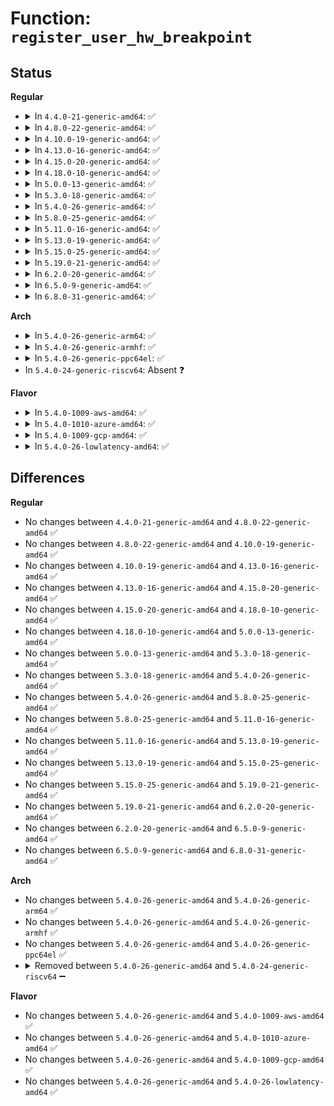 # Function: <code>register_user_hw_breakpoint</code>

## Status
<b>Regular</b>
<ul>
<li>
<details>
<summary>In <code>4.4.0-21-generic-amd64</code>: ✅</summary>

```c
struct perf_event * register_user_hw_breakpoint(struct perf_event_attr * attr, perf_overflow_handler_t triggered, void * context, struct task_struct * tsk)
```

```json
{
  "name": "register_user_hw_breakpoint",
  "collision_type": "Unique Global",
  "inline_type": "No",
  "funcs": [
    {
      "addr": 18446744071580443824,
      "name": "register_user_hw_breakpoint",
      "external": true,
      "loc": "kernel/events/hw_breakpoint.c:416",
      "file": "kernel/events/hw_breakpoint.c",
      "inline": "seen, unknown",
      "caller_inline": [],
      "caller_func": [
        "arch/x86/kernel/ptrace.c:ptrace_register_breakpoint"
      ]
    }
  ],
  "symbols": [
    {
      "addr": 18446744071580443824,
      "name": "register_user_hw_breakpoint",
      "section": ".text",
      "bind": "STB_GLOBAL",
      "size": 30
    }
  ]
}
```
</details>
</li>
<li>
<details>
<summary>In <code>4.8.0-22-generic-amd64</code>: ✅</summary>

```c
struct perf_event * register_user_hw_breakpoint(struct perf_event_attr * attr, perf_overflow_handler_t triggered, void * context, struct task_struct * tsk)
```

```json
{
  "name": "register_user_hw_breakpoint",
  "collision_type": "Unique Global",
  "inline_type": "No",
  "funcs": [
    {
      "addr": 18446744071580518768,
      "name": "register_user_hw_breakpoint",
      "external": true,
      "loc": "kernel/events/hw_breakpoint.c:416",
      "file": "kernel/events/hw_breakpoint.c",
      "inline": "seen, unknown",
      "caller_inline": [],
      "caller_func": [
        "arch/x86/kernel/ptrace.c:ptrace_register_breakpoint"
      ]
    }
  ],
  "symbols": [
    {
      "addr": 18446744071580518768,
      "name": "register_user_hw_breakpoint",
      "section": ".text",
      "bind": "STB_GLOBAL",
      "size": 30
    }
  ]
}
```
</details>
</li>
<li>
<details>
<summary>In <code>4.10.0-19-generic-amd64</code>: ✅</summary>

```c
struct perf_event * register_user_hw_breakpoint(struct perf_event_attr * attr, perf_overflow_handler_t triggered, void * context, struct task_struct * tsk)
```

```json
{
  "name": "register_user_hw_breakpoint",
  "collision_type": "Unique Global",
  "inline_type": "No",
  "funcs": [
    {
      "addr": 18446744071580582736,
      "name": "register_user_hw_breakpoint",
      "external": true,
      "loc": "kernel/events/hw_breakpoint.c:416",
      "file": "kernel/events/hw_breakpoint.c",
      "inline": "seen, unknown",
      "caller_inline": [],
      "caller_func": [
        "arch/x86/kernel/ptrace.c:ptrace_register_breakpoint"
      ]
    }
  ],
  "symbols": [
    {
      "addr": 18446744071580582736,
      "name": "register_user_hw_breakpoint",
      "section": ".text",
      "bind": "STB_GLOBAL",
      "size": 30
    }
  ]
}
```
</details>
</li>
<li>
<details>
<summary>In <code>4.13.0-16-generic-amd64</code>: ✅</summary>

```c
struct perf_event * register_user_hw_breakpoint(struct perf_event_attr * attr, perf_overflow_handler_t triggered, void * context, struct task_struct * tsk)
```

```json
{
  "name": "register_user_hw_breakpoint",
  "collision_type": "Unique Global",
  "inline_type": "No",
  "funcs": [
    {
      "addr": 18446744071580613376,
      "name": "register_user_hw_breakpoint",
      "external": true,
      "loc": "kernel/events/hw_breakpoint.c:416",
      "file": "kernel/events/hw_breakpoint.c",
      "inline": "seen, unknown",
      "caller_inline": [],
      "caller_func": [
        "arch/x86/kernel/ptrace.c:ptrace_register_breakpoint"
      ]
    }
  ],
  "symbols": [
    {
      "addr": 18446744071580613376,
      "name": "register_user_hw_breakpoint",
      "section": ".text",
      "bind": "STB_GLOBAL",
      "size": 30
    }
  ]
}
```
</details>
</li>
<li>
<details>
<summary>In <code>4.15.0-20-generic-amd64</code>: ✅</summary>

```c
struct perf_event * register_user_hw_breakpoint(struct perf_event_attr * attr, perf_overflow_handler_t triggered, void * context, struct task_struct * tsk)
```

```json
{
  "name": "register_user_hw_breakpoint",
  "collision_type": "Unique Global",
  "inline_type": "No",
  "funcs": [
    {
      "addr": 18446744071580694176,
      "name": "register_user_hw_breakpoint",
      "external": true,
      "loc": "kernel/events/hw_breakpoint.c:416",
      "file": "kernel/events/hw_breakpoint.c",
      "inline": "seen, unknown",
      "caller_inline": [],
      "caller_func": [
        "arch/x86/kernel/ptrace.c:ptrace_register_breakpoint"
      ]
    }
  ],
  "symbols": [
    {
      "addr": 18446744071580694176,
      "name": "register_user_hw_breakpoint",
      "section": ".text",
      "bind": "STB_GLOBAL",
      "size": 30
    }
  ]
}
```
</details>
</li>
<li>
<details>
<summary>In <code>4.18.0-10-generic-amd64</code>: ✅</summary>

```c
struct perf_event * register_user_hw_breakpoint(struct perf_event_attr * attr, perf_overflow_handler_t triggered, void * context, struct task_struct * tsk)
```

```json
{
  "name": "register_user_hw_breakpoint",
  "collision_type": "Unique Global",
  "inline_type": "No",
  "funcs": [
    {
      "addr": 18446744071580825984,
      "name": "register_user_hw_breakpoint",
      "external": true,
      "loc": "kernel/events/hw_breakpoint.c:471",
      "file": "kernel/events/hw_breakpoint.c",
      "inline": "seen, unknown",
      "caller_inline": [],
      "caller_func": [
        "arch/x86/kernel/ptrace.c:ptrace_register_breakpoint"
      ]
    }
  ],
  "symbols": [
    {
      "addr": 18446744071580825984,
      "name": "register_user_hw_breakpoint",
      "section": ".text",
      "bind": "STB_GLOBAL",
      "size": 30
    }
  ]
}
```
</details>
</li>
<li>
<details>
<summary>In <code>5.0.0-13-generic-amd64</code>: ✅</summary>

```c
struct perf_event * register_user_hw_breakpoint(struct perf_event_attr * attr, perf_overflow_handler_t triggered, void * context, struct task_struct * tsk)
```

```json
{
  "name": "register_user_hw_breakpoint",
  "collision_type": "Unique Global",
  "inline_type": "No",
  "funcs": [
    {
      "addr": 18446744071580892752,
      "name": "register_user_hw_breakpoint",
      "external": true,
      "loc": "kernel/events/hw_breakpoint.c:454",
      "file": "kernel/events/hw_breakpoint.c",
      "inline": "seen, unknown",
      "caller_inline": [],
      "caller_func": [
        "arch/x86/kernel/ptrace.c:ptrace_register_breakpoint"
      ]
    }
  ],
  "symbols": [
    {
      "addr": 18446744071580892752,
      "name": "register_user_hw_breakpoint",
      "section": ".text",
      "bind": "STB_GLOBAL",
      "size": 30
    }
  ]
}
```
</details>
</li>
<li>
<details>
<summary>In <code>5.3.0-18-generic-amd64</code>: ✅</summary>

```c
struct perf_event * register_user_hw_breakpoint(struct perf_event_attr * attr, perf_overflow_handler_t triggered, void * context, struct task_struct * tsk)
```

```json
{
  "name": "register_user_hw_breakpoint",
  "collision_type": "Unique Global",
  "inline_type": "No",
  "funcs": [
    {
      "addr": 18446744071580990256,
      "name": "register_user_hw_breakpoint",
      "external": true,
      "loc": "kernel/events/hw_breakpoint.c:441",
      "file": "kernel/events/hw_breakpoint.c",
      "inline": "seen, unknown",
      "caller_inline": [],
      "caller_func": [
        "arch/x86/kernel/ptrace.c:ptrace_register_breakpoint"
      ]
    }
  ],
  "symbols": [
    {
      "addr": 18446744071580990256,
      "name": "register_user_hw_breakpoint",
      "section": ".text",
      "bind": "STB_GLOBAL",
      "size": 30
    }
  ]
}
```
</details>
</li>
<li>
<details>
<summary>In <code>5.4.0-26-generic-amd64</code>: ✅</summary>

```c
struct perf_event * register_user_hw_breakpoint(struct perf_event_attr * attr, perf_overflow_handler_t triggered, void * context, struct task_struct * tsk)
```

```json
{
  "name": "register_user_hw_breakpoint",
  "collision_type": "Unique Global",
  "inline_type": "No",
  "funcs": [
    {
      "addr": 18446744071581044240,
      "name": "register_user_hw_breakpoint",
      "external": true,
      "loc": "kernel/events/hw_breakpoint.c:441",
      "file": "kernel/events/hw_breakpoint.c",
      "inline": "seen, unknown",
      "caller_inline": [],
      "caller_func": [
        "arch/x86/kernel/ptrace.c:ptrace_register_breakpoint"
      ]
    }
  ],
  "symbols": [
    {
      "addr": 18446744071581044240,
      "name": "register_user_hw_breakpoint",
      "section": ".text",
      "bind": "STB_GLOBAL",
      "size": 30
    }
  ]
}
```
</details>
</li>
<li>
<details>
<summary>In <code>5.8.0-25-generic-amd64</code>: ✅</summary>

```c
struct perf_event * register_user_hw_breakpoint(struct perf_event_attr * attr, perf_overflow_handler_t triggered, void * context, struct task_struct * tsk)
```

```json
{
  "name": "register_user_hw_breakpoint",
  "collision_type": "Unique Global",
  "inline_type": "No",
  "funcs": [
    {
      "addr": 18446744071581223664,
      "name": "register_user_hw_breakpoint",
      "external": true,
      "loc": "kernel/events/hw_breakpoint.c:457",
      "file": "kernel/events/hw_breakpoint.c",
      "inline": "seen, unknown",
      "caller_inline": [],
      "caller_func": [
        "arch/x86/kernel/ptrace.c:ptrace_register_breakpoint"
      ]
    }
  ],
  "symbols": [
    {
      "addr": 18446744071581223664,
      "name": "register_user_hw_breakpoint",
      "section": ".text",
      "bind": "STB_GLOBAL",
      "size": 30
    }
  ]
}
```
</details>
</li>
<li>
<details>
<summary>In <code>5.11.0-16-generic-amd64</code>: ✅</summary>

```c
struct perf_event * register_user_hw_breakpoint(struct perf_event_attr * attr, perf_overflow_handler_t triggered, void * context, struct task_struct * tsk)
```

```json
{
  "name": "register_user_hw_breakpoint",
  "collision_type": "Unique Global",
  "inline_type": "No",
  "funcs": [
    {
      "addr": 18446744071581266240,
      "name": "register_user_hw_breakpoint",
      "external": true,
      "loc": "kernel/events/hw_breakpoint.c:457",
      "file": "kernel/events/hw_breakpoint.c",
      "inline": "seen, unknown",
      "caller_inline": [],
      "caller_func": [
        "arch/x86/kernel/ptrace.c:ptrace_register_breakpoint"
      ]
    }
  ],
  "symbols": [
    {
      "addr": 18446744071581266240,
      "name": "register_user_hw_breakpoint",
      "section": ".text",
      "bind": "STB_GLOBAL",
      "size": 30
    }
  ]
}
```
</details>
</li>
<li>
<details>
<summary>In <code>5.13.0-19-generic-amd64</code>: ✅</summary>

```c
struct perf_event * register_user_hw_breakpoint(struct perf_event_attr * attr, perf_overflow_handler_t triggered, void * context, struct task_struct * tsk)
```

```json
{
  "name": "register_user_hw_breakpoint",
  "collision_type": "Unique Global",
  "inline_type": "No",
  "funcs": [
    {
      "addr": 18446744071581284944,
      "name": "register_user_hw_breakpoint",
      "external": true,
      "loc": "kernel/events/hw_breakpoint.c:457",
      "file": "kernel/events/hw_breakpoint.c",
      "inline": "seen, unknown",
      "caller_inline": [],
      "caller_func": [
        "arch/x86/kernel/ptrace.c:ptrace_register_breakpoint"
      ]
    }
  ],
  "symbols": [
    {
      "addr": 18446744071581284944,
      "name": "register_user_hw_breakpoint",
      "section": ".text",
      "bind": "STB_GLOBAL",
      "size": 30
    }
  ]
}
```
</details>
</li>
<li>
<details>
<summary>In <code>5.15.0-25-generic-amd64</code>: ✅</summary>

```c
struct perf_event * register_user_hw_breakpoint(struct perf_event_attr * attr, perf_overflow_handler_t triggered, void * context, struct task_struct * tsk)
```

```json
{
  "name": "register_user_hw_breakpoint",
  "collision_type": "Unique Global",
  "inline_type": "No",
  "funcs": [
    {
      "addr": 18446744071581528976,
      "name": "register_user_hw_breakpoint",
      "external": true,
      "loc": "kernel/events/hw_breakpoint.c:458",
      "file": "kernel/events/hw_breakpoint.c",
      "inline": "seen, unknown",
      "caller_inline": [],
      "caller_func": [
        "arch/x86/kernel/ptrace.c:ptrace_register_breakpoint"
      ]
    }
  ],
  "symbols": [
    {
      "addr": 18446744071581528976,
      "name": "register_user_hw_breakpoint",
      "section": ".text",
      "bind": "STB_GLOBAL",
      "size": 30
    }
  ]
}
```
</details>
</li>
<li>
<details>
<summary>In <code>5.19.0-21-generic-amd64</code>: ✅</summary>

```c
struct perf_event * register_user_hw_breakpoint(struct perf_event_attr * attr, perf_overflow_handler_t triggered, void * context, struct task_struct * tsk)
```

```json
{
  "name": "register_user_hw_breakpoint",
  "collision_type": "Unique Global",
  "inline_type": "No",
  "funcs": [
    {
      "addr": 18446744071581877072,
      "name": "register_user_hw_breakpoint",
      "external": true,
      "loc": "kernel/events/hw_breakpoint.c:458",
      "file": "kernel/events/hw_breakpoint.c",
      "inline": "seen, unknown",
      "caller_inline": [],
      "caller_func": [
        "arch/x86/kernel/ptrace.c:ptrace_register_breakpoint"
      ]
    }
  ],
  "symbols": [
    {
      "addr": 18446744071581877072,
      "name": "register_user_hw_breakpoint",
      "section": ".text",
      "bind": "STB_GLOBAL",
      "size": 45
    }
  ]
}
```
</details>
</li>
<li>
<details>
<summary>In <code>6.2.0-20-generic-amd64</code>: ✅</summary>

```c
struct perf_event * register_user_hw_breakpoint(struct perf_event_attr * attr, perf_overflow_handler_t triggered, void * context, struct task_struct * tsk)
```

```json
{
  "name": "register_user_hw_breakpoint",
  "collision_type": "Unique Global",
  "inline_type": "No",
  "funcs": [
    {
      "addr": 18446744071582305424,
      "name": "register_user_hw_breakpoint",
      "external": true,
      "loc": "kernel/events/hw_breakpoint.c:769",
      "file": "kernel/events/hw_breakpoint.c",
      "inline": "seen, unknown",
      "caller_inline": [],
      "caller_func": [
        "arch/x86/kernel/ptrace.c:ptrace_register_breakpoint"
      ]
    }
  ],
  "symbols": [
    {
      "addr": 18446744071582305424,
      "name": "register_user_hw_breakpoint",
      "section": ".text",
      "bind": "STB_GLOBAL",
      "size": 45
    }
  ]
}
```
</details>
</li>
<li>
<details>
<summary>In <code>6.5.0-9-generic-amd64</code>: ✅</summary>

```c
struct perf_event * register_user_hw_breakpoint(struct perf_event_attr * attr, perf_overflow_handler_t triggered, void * context, struct task_struct * tsk)
```

```json
{
  "name": "register_user_hw_breakpoint",
  "collision_type": "Unique Global",
  "inline_type": "No",
  "funcs": [
    {
      "addr": 18446744071582505808,
      "name": "register_user_hw_breakpoint",
      "external": true,
      "loc": "kernel/events/hw_breakpoint.c:769",
      "file": "kernel/events/hw_breakpoint.c",
      "inline": "seen, unknown",
      "caller_inline": [],
      "caller_func": [
        "arch/x86/kernel/ptrace.c:ptrace_register_breakpoint"
      ]
    }
  ],
  "symbols": [
    {
      "addr": 18446744071582505808,
      "name": "register_user_hw_breakpoint",
      "section": ".text",
      "bind": "STB_GLOBAL",
      "size": 45
    }
  ]
}
```
</details>
</li>
<li>
<details>
<summary>In <code>6.8.0-31-generic-amd64</code>: ✅</summary>

```c
struct perf_event * register_user_hw_breakpoint(struct perf_event_attr * attr, perf_overflow_handler_t triggered, void * context, struct task_struct * tsk)
```

```json
{
  "name": "register_user_hw_breakpoint",
  "collision_type": "Unique Global",
  "inline_type": "No",
  "funcs": [
    {
      "addr": 18446744071582674352,
      "name": "register_user_hw_breakpoint",
      "external": true,
      "loc": "kernel/events/hw_breakpoint.c:741",
      "file": "kernel/events/hw_breakpoint.c",
      "inline": "seen, unknown",
      "caller_inline": [],
      "caller_func": [
        "arch/x86/kernel/ptrace.c:ptrace_register_breakpoint"
      ]
    }
  ],
  "symbols": [
    {
      "addr": 18446744071582674352,
      "name": "register_user_hw_breakpoint",
      "section": ".text",
      "bind": "STB_GLOBAL",
      "size": 45
    }
  ]
}
```
</details>
</li>
</ul>
<b>Arch</b>
<ul>
<li>
<details>
<summary>In <code>5.4.0-26-generic-arm64</code>: ✅</summary>

```c
struct perf_event * register_user_hw_breakpoint(struct perf_event_attr * attr, perf_overflow_handler_t triggered, void * context, struct task_struct * tsk)
```

```json
{
  "name": "register_user_hw_breakpoint",
  "collision_type": "Unique Global",
  "inline_type": "No",
  "funcs": [
    {
      "addr": 18446603336492399944,
      "name": "register_user_hw_breakpoint",
      "external": true,
      "loc": "kernel/events/hw_breakpoint.c:441",
      "file": "kernel/events/hw_breakpoint.c",
      "inline": "seen, unknown",
      "caller_inline": [],
      "caller_func": [
        "arch/arm64/kernel/ptrace.c:ptrace_hbp_create",
        "arch/arm64/kernel/ptrace.c:ptrace_hbp_create"
      ]
    }
  ],
  "symbols": [
    {
      "addr": 18446603336492399944,
      "name": "register_user_hw_breakpoint",
      "section": ".text",
      "bind": "STB_GLOBAL",
      "size": 80
    }
  ]
}
```
</details>
</li>
<li>
<details>
<summary>In <code>5.4.0-26-generic-armhf</code>: ✅</summary>

```c
struct perf_event * register_user_hw_breakpoint(struct perf_event_attr * attr, perf_overflow_handler_t triggered, void * context, struct task_struct * tsk)
```

```json
{
  "name": "register_user_hw_breakpoint",
  "collision_type": "Unique Global",
  "inline_type": "No",
  "funcs": [
    {
      "addr": 3226285180,
      "name": "register_user_hw_breakpoint",
      "external": true,
      "loc": "kernel/events/hw_breakpoint.c:441",
      "file": "kernel/events/hw_breakpoint.c",
      "inline": "seen, unknown",
      "caller_inline": [],
      "caller_func": [
        "arch/arm/kernel/ptrace.c:ptrace_hbp_create"
      ]
    }
  ],
  "symbols": [
    {
      "addr": 3226285180,
      "name": "register_user_hw_breakpoint",
      "section": ".text",
      "bind": "STB_GLOBAL",
      "size": 56
    }
  ]
}
```
</details>
</li>
<li>
<details>
<summary>In <code>5.4.0-26-generic-ppc64el</code>: ✅</summary>

```c
struct perf_event * register_user_hw_breakpoint(struct perf_event_attr * attr, perf_overflow_handler_t triggered, void * context, struct task_struct * tsk)
```

```json
{
  "name": "register_user_hw_breakpoint",
  "collision_type": "Unique Global",
  "inline_type": "No",
  "funcs": [
    {
      "addr": 13835058055285662176,
      "name": "register_user_hw_breakpoint",
      "external": true,
      "loc": "kernel/events/hw_breakpoint.c:441",
      "file": "kernel/events/hw_breakpoint.c",
      "inline": "seen, unknown",
      "caller_inline": [],
      "caller_func": [
        "arch/powerpc/kernel/ptrace.c:ppc_set_hwdebug",
        "arch/powerpc/kernel/ptrace.c:ptrace_set_debugreg"
      ]
    }
  ],
  "symbols": [
    {
      "addr": 13835058055285662176,
      "name": "register_user_hw_breakpoint",
      "section": ".text",
      "bind": "STB_GLOBAL",
      "size": 72
    }
  ]
}
```
</details>
</li>
<li>
In <code>5.4.0-24-generic-riscv64</code>: Absent ❓
</li>
</ul>
<b>Flavor</b>
<ul>
<li>
<details>
<summary>In <code>5.4.0-1009-aws-amd64</code>: ✅</summary>

```c
struct perf_event * register_user_hw_breakpoint(struct perf_event_attr * attr, perf_overflow_handler_t triggered, void * context, struct task_struct * tsk)
```

```json
{
  "name": "register_user_hw_breakpoint",
  "collision_type": "Unique Global",
  "inline_type": "No",
  "funcs": [
    {
      "addr": 18446744071581013088,
      "name": "register_user_hw_breakpoint",
      "external": true,
      "loc": "kernel/events/hw_breakpoint.c:441",
      "file": "kernel/events/hw_breakpoint.c",
      "inline": "seen, unknown",
      "caller_inline": [],
      "caller_func": [
        "arch/x86/kernel/ptrace.c:ptrace_register_breakpoint"
      ]
    }
  ],
  "symbols": [
    {
      "addr": 18446744071581013088,
      "name": "register_user_hw_breakpoint",
      "section": ".text",
      "bind": "STB_GLOBAL",
      "size": 30
    }
  ]
}
```
</details>
</li>
<li>
<details>
<summary>In <code>5.4.0-1010-azure-amd64</code>: ✅</summary>

```c
struct perf_event * register_user_hw_breakpoint(struct perf_event_attr * attr, perf_overflow_handler_t triggered, void * context, struct task_struct * tsk)
```

```json
{
  "name": "register_user_hw_breakpoint",
  "collision_type": "Unique Global",
  "inline_type": "No",
  "funcs": [
    {
      "addr": 18446744071580959216,
      "name": "register_user_hw_breakpoint",
      "external": true,
      "loc": "kernel/events/hw_breakpoint.c:441",
      "file": "kernel/events/hw_breakpoint.c",
      "inline": "seen, unknown",
      "caller_inline": [],
      "caller_func": [
        "arch/x86/kernel/ptrace.c:ptrace_register_breakpoint"
      ]
    }
  ],
  "symbols": [
    {
      "addr": 18446744071580959216,
      "name": "register_user_hw_breakpoint",
      "section": ".text",
      "bind": "STB_GLOBAL",
      "size": 30
    }
  ]
}
```
</details>
</li>
<li>
<details>
<summary>In <code>5.4.0-1009-gcp-amd64</code>: ✅</summary>

```c
struct perf_event * register_user_hw_breakpoint(struct perf_event_attr * attr, perf_overflow_handler_t triggered, void * context, struct task_struct * tsk)
```

```json
{
  "name": "register_user_hw_breakpoint",
  "collision_type": "Unique Global",
  "inline_type": "No",
  "funcs": [
    {
      "addr": 18446744071581004288,
      "name": "register_user_hw_breakpoint",
      "external": true,
      "loc": "kernel/events/hw_breakpoint.c:441",
      "file": "kernel/events/hw_breakpoint.c",
      "inline": "seen, unknown",
      "caller_inline": [],
      "caller_func": [
        "arch/x86/kernel/ptrace.c:ptrace_register_breakpoint"
      ]
    }
  ],
  "symbols": [
    {
      "addr": 18446744071581004288,
      "name": "register_user_hw_breakpoint",
      "section": ".text",
      "bind": "STB_GLOBAL",
      "size": 30
    }
  ]
}
```
</details>
</li>
<li>
<details>
<summary>In <code>5.4.0-26-lowlatency-amd64</code>: ✅</summary>

```c
struct perf_event * register_user_hw_breakpoint(struct perf_event_attr * attr, perf_overflow_handler_t triggered, void * context, struct task_struct * tsk)
```

```json
{
  "name": "register_user_hw_breakpoint",
  "collision_type": "Unique Global",
  "inline_type": "No",
  "funcs": [
    {
      "addr": 18446744071581065488,
      "name": "register_user_hw_breakpoint",
      "external": true,
      "loc": "kernel/events/hw_breakpoint.c:441",
      "file": "kernel/events/hw_breakpoint.c",
      "inline": "seen, unknown",
      "caller_inline": [],
      "caller_func": [
        "arch/x86/kernel/ptrace.c:ptrace_register_breakpoint"
      ]
    }
  ],
  "symbols": [
    {
      "addr": 18446744071581065488,
      "name": "register_user_hw_breakpoint",
      "section": ".text",
      "bind": "STB_GLOBAL",
      "size": 30
    }
  ]
}
```
</details>
</li>
</ul>

## Differences
<b>Regular</b>
<ul>
<li>
No changes between <code>4.4.0-21-generic-amd64</code> and <code>4.8.0-22-generic-amd64</code> ✅
</li>
<li>
No changes between <code>4.8.0-22-generic-amd64</code> and <code>4.10.0-19-generic-amd64</code> ✅
</li>
<li>
No changes between <code>4.10.0-19-generic-amd64</code> and <code>4.13.0-16-generic-amd64</code> ✅
</li>
<li>
No changes between <code>4.13.0-16-generic-amd64</code> and <code>4.15.0-20-generic-amd64</code> ✅
</li>
<li>
No changes between <code>4.15.0-20-generic-amd64</code> and <code>4.18.0-10-generic-amd64</code> ✅
</li>
<li>
No changes between <code>4.18.0-10-generic-amd64</code> and <code>5.0.0-13-generic-amd64</code> ✅
</li>
<li>
No changes between <code>5.0.0-13-generic-amd64</code> and <code>5.3.0-18-generic-amd64</code> ✅
</li>
<li>
No changes between <code>5.3.0-18-generic-amd64</code> and <code>5.4.0-26-generic-amd64</code> ✅
</li>
<li>
No changes between <code>5.4.0-26-generic-amd64</code> and <code>5.8.0-25-generic-amd64</code> ✅
</li>
<li>
No changes between <code>5.8.0-25-generic-amd64</code> and <code>5.11.0-16-generic-amd64</code> ✅
</li>
<li>
No changes between <code>5.11.0-16-generic-amd64</code> and <code>5.13.0-19-generic-amd64</code> ✅
</li>
<li>
No changes between <code>5.13.0-19-generic-amd64</code> and <code>5.15.0-25-generic-amd64</code> ✅
</li>
<li>
No changes between <code>5.15.0-25-generic-amd64</code> and <code>5.19.0-21-generic-amd64</code> ✅
</li>
<li>
No changes between <code>5.19.0-21-generic-amd64</code> and <code>6.2.0-20-generic-amd64</code> ✅
</li>
<li>
No changes between <code>6.2.0-20-generic-amd64</code> and <code>6.5.0-9-generic-amd64</code> ✅
</li>
<li>
No changes between <code>6.5.0-9-generic-amd64</code> and <code>6.8.0-31-generic-amd64</code> ✅
</li>
</ul>
<b>Arch</b>
<ul>
<li>
No changes between <code>5.4.0-26-generic-amd64</code> and <code>5.4.0-26-generic-arm64</code> ✅
</li>
<li>
No changes between <code>5.4.0-26-generic-amd64</code> and <code>5.4.0-26-generic-armhf</code> ✅
</li>
<li>
No changes between <code>5.4.0-26-generic-amd64</code> and <code>5.4.0-26-generic-ppc64el</code> ✅
</li>
<li>
<details>
<summary>Removed between <code>5.4.0-26-generic-amd64</code> and <code>5.4.0-24-generic-riscv64</code> ➖</summary>

```c
struct perf_event * register_user_hw_breakpoint(struct perf_event_attr * attr, perf_overflow_handler_t triggered, void * context, struct task_struct * tsk)
```
</details>
</li>
</ul>
<b>Flavor</b>
<ul>
<li>
No changes between <code>5.4.0-26-generic-amd64</code> and <code>5.4.0-1009-aws-amd64</code> ✅
</li>
<li>
No changes between <code>5.4.0-26-generic-amd64</code> and <code>5.4.0-1010-azure-amd64</code> ✅
</li>
<li>
No changes between <code>5.4.0-26-generic-amd64</code> and <code>5.4.0-1009-gcp-amd64</code> ✅
</li>
<li>
No changes between <code>5.4.0-26-generic-amd64</code> and <code>5.4.0-26-lowlatency-amd64</code> ✅
</li>
</ul>
